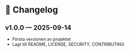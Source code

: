 # 📜 Changelog

## v1.0.0 — 2025-09-14
- Första versionen av projektet
- Lagt till README, LICENSE, SECURITY, CONTRIBUTING
